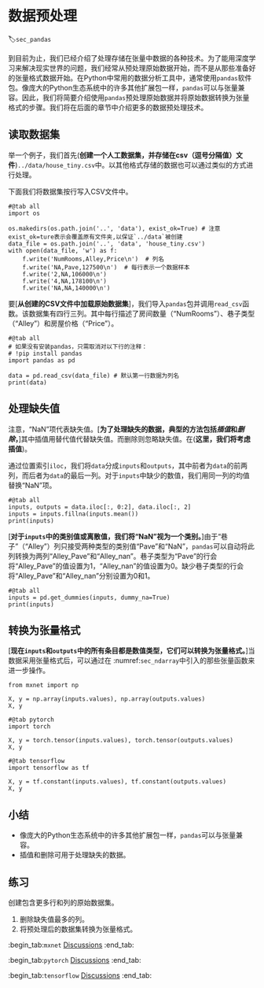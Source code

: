 # 数据预处理
:label:`sec_pandas`

到目前为止，我们已经介绍了处理存储在张量中数据的各种技术。为了能用深度学习来解决现实世界的问题，我们经常从预处理原始数据开始，而不是从那些准备好的张量格式数据开始。在Python中常用的数据分析工具中，通常使用`pandas`软件包。像庞大的Python生态系统中的许多其他扩展包一样，`pandas`可以与张量兼容。因此，我们将简要介绍使用`pandas`预处理原始数据并将原始数据转换为张量格式的步骤。我们将在后面的章节中介绍更多的数据预处理技术。

## 读取数据集

举一个例子，我们首先(**创建一个人工数据集，并存储在csv（逗号分隔值）文件**)`../data/house_tiny.csv`中。以其他格式存储的数据也可以通过类似的方式进行处理。
<!-- 下面的`mkdir_if_not_exist`函数可确保目录`../data`存在。注意，注释`#@save`是一个特殊的标记，该标记下方的函数、类或语句将保存在`d2l`软件包中，以便以后可以直接调用它们（例如`d2l.mkdir_if_not_exist(path)`）而无须重新定义。 -->

下面我们将数据集按行写入CSV文件中。

```{.python .input}
#@tab all
import os

os.makedirs(os.path.join('..', 'data'), exist_ok=True) # 注意exist_ok=ture表示会覆盖原有文件夹,以保证`../data`被创建
data_file = os.path.join('..', 'data', 'house_tiny.csv')
with open(data_file, 'w') as f:
    f.write('NumRooms,Alley,Price\n')  # 列名
    f.write('NA,Pave,127500\n')  # 每行表示一个数据样本
    f.write('2,NA,106000\n')
    f.write('4,NA,178100\n')
    f.write('NA,NA,140000\n')
```

要[**从创建的CSV文件中加载原始数据集**]，我们导入`pandas`包并调用`read_csv`函数。该数据集有四行三列。其中每行描述了房间数量（“NumRooms”）、巷子类型（“Alley”）和房屋价格（“Price”）。

```{.python .input}
#@tab all
# 如果没有安装pandas，只需取消对以下行的注释：
# !pip install pandas
import pandas as pd

data = pd.read_csv(data_file) # 默认第一行数据为列名
print(data)
```

## 处理缺失值

注意，“NaN”项代表缺失值。[**为了处理缺失的数据，典型的方法包括*插值*和*删除*，**]其中插值用替代值代替缺失值。而删除则忽略缺失值。在(**这里，我们将考虑插值**)。

通过位置索引`iloc`，我们将`data`分成`inputs`和`outputs`，其中前者为`data`的前两列，而后者为`data`的最后一列。对于`inputs`中缺少的数值，我们用同一列的均值替换“NaN”项。

```{.python .input}
#@tab all
inputs, outputs = data.iloc[:, 0:2], data.iloc[:, 2]
inputs = inputs.fillna(inputs.mean())
print(inputs)
```

[**对于`inputs`中的类别值或离散值，我们将“NaN”视为一个类别。**]由于“巷子”（“Alley”）列只接受两种类型的类别值“Pave”和“NaN”，`pandas`可以自动将此列转换为两列“Alley_Pave”和“Alley_nan”。巷子类型为“Pave”的行会将“Alley_Pave”的值设置为1，“Alley_nan”的值设置为0。缺少巷子类型的行会将“Alley_Pave”和“Alley_nan”分别设置为0和1。

```{.python .input}
#@tab all
inputs = pd.get_dummies(inputs, dummy_na=True)
print(inputs)
```

## 转换为张量格式

[**现在`inputs`和`outputs`中的所有条目都是数值类型，它们可以转换为张量格式。**]当数据采用张量格式后，可以通过在 :numref:`sec_ndarray`中引入的那些张量函数来进一步操作。

```{.python .input}
from mxnet import np

X, y = np.array(inputs.values), np.array(outputs.values)
X, y
```

```{.python .input}
#@tab pytorch
import torch

X, y = torch.tensor(inputs.values), torch.tensor(outputs.values)
X, y
```

```{.python .input}
#@tab tensorflow
import tensorflow as tf

X, y = tf.constant(inputs.values), tf.constant(outputs.values)
X, y
```

## 小结

* 像庞大的Python生态系统中的许多其他扩展包一样，`pandas`可以与张量兼容。
* 插值和删除可用于处理缺失的数据。

## 练习

创建包含更多行和列的原始数据集。

1. 删除缺失值最多的列。
2. 将预处理后的数据集转换为张量格式。

:begin_tab:`mxnet`
[Discussions](https://discuss.d2l.ai/t/1749)
:end_tab:

:begin_tab:`pytorch`
[Discussions](https://discuss.d2l.ai/t/1750)
:end_tab:

:begin_tab:`tensorflow`
[Discussions](https://discuss.d2l.ai/t/1748)
:end_tab:
